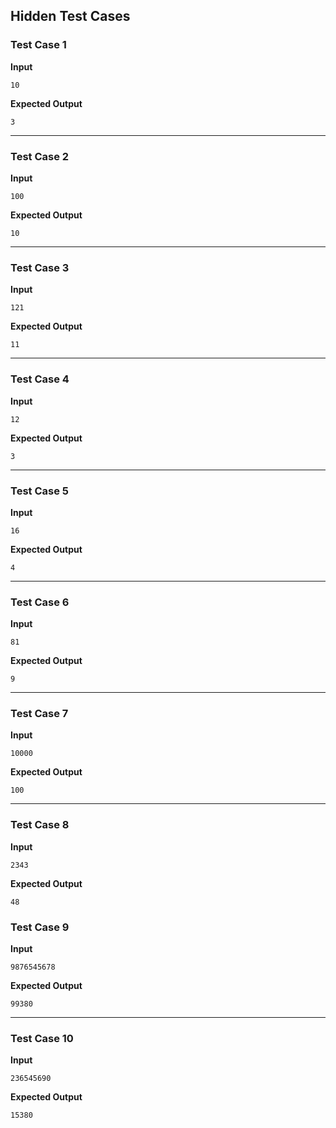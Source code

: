 ## Hidden Test Cases

### Test Case 1
**Input**
```
10
```
**Expected Output**
```
3
```
---
### Test Case 2
**Input**
```
100
```
**Expected Output**
```
10
```

---

### Test Case 3
**Input**
```
121
```
**Expected Output**
```
11
```

---

### Test Case 4
**Input**
```
12
```
**Expected Output**
```
3
```

---

### Test Case 5
**Input**
```
16
```
**Expected Output**
```
4
```

---

### Test Case 6
**Input**
```
81
```
**Expected Output**
```
9
```

---

### Test Case 7
**Input**
```
10000
```
**Expected Output**
```
100
```

---

### Test Case 8
**Input**
```
2343
```
**Expected Output**
```
48
```

### Test Case 9
**Input**
```
9876545678
```
**Expected Output**
```
99380
```

---

### Test Case 10
**Input**

```
236545690

```
**Expected Output**
```
15380
```